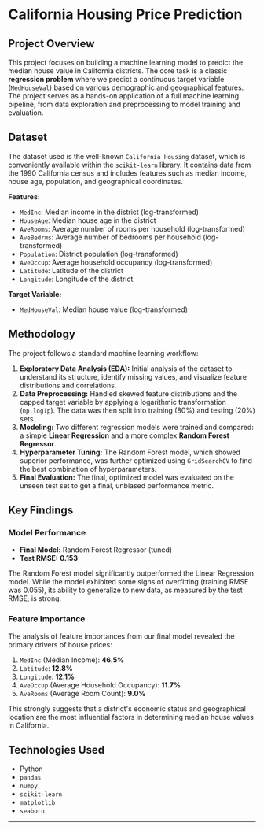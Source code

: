 # California Housing Price Prediction

## Project Overview

This project focuses on building a machine learning model to predict the median house value in California districts. The core task is a classic **regression problem** where we predict a continuous target variable (`MedHouseVal`) based on various demographic and geographical features. The project serves as a hands-on application of a full machine learning pipeline, from data exploration and preprocessing to model training and evaluation.

## Dataset

The dataset used is the well-known `California Housing` dataset, which is conveniently available within the `scikit-learn` library. It contains data from the 1990 California census and includes features such as median income, house age, population, and geographical coordinates.

**Features:**
- `MedInc`: Median income in the district (log-transformed)
- `HouseAge`: Median house age in the district
- `AveRooms`: Average number of rooms per household (log-transformed)
- `AveBedrms`: Average number of bedrooms per household (log-transformed)
- `Population`: District population (log-transformed)
- `AveOccup`: Average household occupancy (log-transformed)
- `Latitude`: Latitude of the district
- `Longitude`: Longitude of the district

**Target Variable:**
- `MedHouseVal`: Median house value (log-transformed)

## Methodology

The project follows a standard machine learning workflow:

1.  **Exploratory Data Analysis (EDA):** Initial analysis of the dataset to understand its structure, identify missing values, and visualize feature distributions and correlations.
2.  **Data Preprocessing:** Handled skewed feature distributions and the capped target variable by applying a logarithmic transformation (`np.log1p`). The data was then split into training (80%) and testing (20%) sets.
3.  **Modeling:** Two different regression models were trained and compared: a simple **Linear Regression** and a more complex **Random Forest Regressor**.
4.  **Hyperparameter Tuning:** The Random Forest model, which showed superior performance, was further optimized using `GridSearchCV` to find the best combination of hyperparameters.
5.  **Final Evaluation:** The final, optimized model was evaluated on the unseen test set to get a final, unbiased performance metric.

## Key Findings

### Model Performance

- **Final Model:** Random Forest Regressor (tuned)
- **Test RMSE:** **0.153**

The Random Forest model significantly outperformed the Linear Regression model. While the model exhibited some signs of overfitting (training RMSE was 0.055), its ability to generalize to new data, as measured by the test RMSE, is strong.

### Feature Importance

The analysis of feature importances from our final model revealed the primary drivers of house prices:

1.  `MedInc` (Median Income): **46.5%**
2.  `Latitude`: **12.8%**
3.  `Longitude`: **12.1%**
4.  `AveOccup` (Average Household Occupancy): **11.7%**
5.  `AveRooms` (Average Room Count): **9.0%**

This strongly suggests that a district's economic status and geographical location are the most influential factors in determining median house values in California.

## Technologies Used

- Python
- `pandas`
- `numpy`
- `scikit-learn`
- `matplotlib`
- `seaborn`



---
